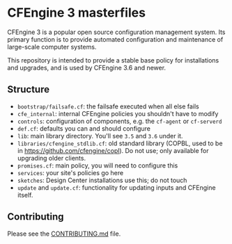 # CFEngine 3 masterfiles

CFEngine 3 is a popular open source configuration management system. Its primary
function is to provide automated configuration and maintenance of large-scale
computer systems.

This repository is intended to provide a stable base policy for
installations and upgrades, and is used by CFEngine 3.6 and newer.

## Structure

* `bootstrap/failsafe.cf`: the failsafe executed when all else fails
* `cfe_internal`: internal CFEngine policies you shouldn't have to modify
* `controls`: configuration of components, e.g. the `cf-agent` or `cf-serverd`
* `def.cf`: defaults you can and should configure
* `lib`: main library directory.  You'll see `3.5` and `3.6` under it.
* `libraries/cfengine_stdlib.cf`: old standard library (COPBL, used to be in https://github.com/cfengine/copl).  Do not use; only available for upgrading older clients.
* `promises.cf`: main policy, you will need to configure this
* `services`: your site's policies go here
* `sketches`: Design Center installations use this; do not touch
* `update` and `update.cf`: functionality for updating inputs and CFEngine itself.

## Contributing

Please see the [CONTRIBUTING.md](https://github.com/cfengine/core/blob/master/CONTRIBUTING.md) file.
